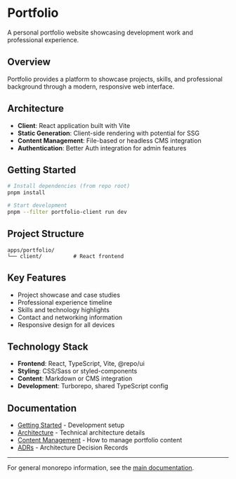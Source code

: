# Portfolio

A personal portfolio website showcasing development work and professional experience.

## Overview

Portfolio provides a platform to showcase projects, skills, and professional background through a modern, responsive web interface.

## Architecture

- **Client**: React application built with Vite
- **Static Generation**: Client-side rendering with potential for SSG
- **Content Management**: File-based or headless CMS integration
- **Authentication**: Better Auth integration for admin features

## Getting Started

```bash
# Install dependencies (from repo root)
pnpm install

# Start development
pnpm --filter portfolio-client run dev
```

## Project Structure

```
apps/portfolio/
└── client/          # React frontend
```

## Key Features

- Project showcase and case studies
- Professional experience timeline
- Skills and technology highlights
- Contact and networking information
- Responsive design for all devices

## Technology Stack

- **Frontend**: React, TypeScript, Vite, @repo/ui
- **Styling**: CSS/Sass or styled-components
- **Content**: Markdown or CMS integration
- **Development**: Turborepo, shared TypeScript config

## Documentation

- [Getting Started](./getting-started.md) - Development setup
- [Architecture](./architecture.md) - Technical architecture details
- [Content Management](./content.md) - How to manage portfolio content
- [ADRs](./adrs/README.md) - Architecture Decision Records

---

For general monorepo information, see the [main documentation](../../README.md).